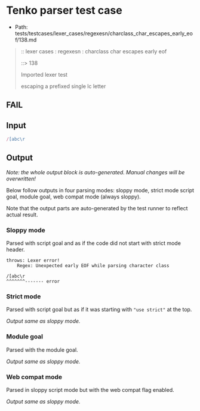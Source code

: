 # Tenko parser test case

- Path: tests/testcases/lexer_cases/regexesn/charclass_char_escapes_early_eof/138.md

> :: lexer cases : regexesn : charclass char escapes early eof
>
> ::> 138
>
> Imported lexer test
>
> escaping a prefixed single lc letter

## FAIL

## Input

`````js
/[abc\r
`````

## Output

_Note: the whole output block is auto-generated. Manual changes will be overwritten!_

Below follow outputs in four parsing modes: sloppy mode, strict mode script goal, module goal, web compat mode (always sloppy).

Note that the output parts are auto-generated by the test runner to reflect actual result.

### Sloppy mode

Parsed with script goal and as if the code did not start with strict mode header.

`````
throws: Lexer error!
    Regex: Unexpected early EOF while parsing character class

/[abc\r
^^^^^^^------- error
`````

### Strict mode

Parsed with script goal but as if it was starting with `"use strict"` at the top.

_Output same as sloppy mode._

### Module goal

Parsed with the module goal.

_Output same as sloppy mode._

### Web compat mode

Parsed in sloppy script mode but with the web compat flag enabled.

_Output same as sloppy mode._
